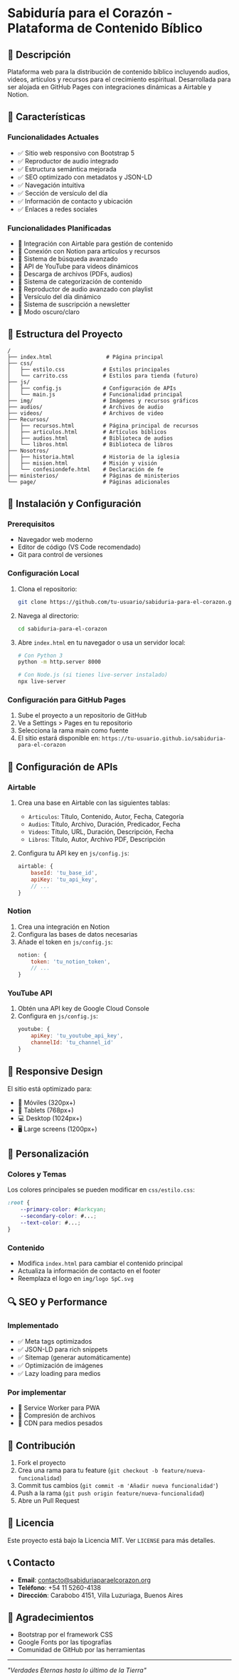# Sabiduría para el Corazón - Plataforma de Contenido Bíblico

## 📖 Descripción
Plataforma web para la distribución de contenido bíblico incluyendo audios, videos, artículos y recursos para el crecimiento espiritual. Desarrollada para ser alojada en GitHub Pages con integraciones dinámicas a Airtable y Notion.

## 🌟 Características

### Funcionalidades Actuales
- ✅ Sitio web responsivo con Bootstrap 5
- ✅ Reproductor de audio integrado
- ✅ Estructura semántica mejorada
- ✅ SEO optimizado con metadatos y JSON-LD
- ✅ Navegación intuitiva
- ✅ Sección de versículo del día
- ✅ Información de contacto y ubicación
- ✅ Enlaces a redes sociales

### Funcionalidades Planificadas
- 🔄 Integración con Airtable para gestión de contenido
- 🔄 Conexión con Notion para artículos y recursos
- 🔄 Sistema de búsqueda avanzado
- 🔄 API de YouTube para videos dinámicos
- 🔄 Descarga de archivos (PDFs, audios)
- 🔄 Sistema de categorización de contenido
- 🔄 Reproductor de audio avanzado con playlist
- 🔄 Versículo del día dinámico
- 🔄 Sistema de suscripción a newsletter
- 🔄 Modo oscuro/claro

## 📁 Estructura del Proyecto

```
/
├── index.html                 # Página principal
├── css/
│   ├── estilo.css            # Estilos principales
│   └── carrito.css           # Estilos para tienda (futuro)
├── js/
│   ├── config.js             # Configuración de APIs
│   └── main.js               # Funcionalidad principal
├── img/                      # Imágenes y recursos gráficos
├── audios/                   # Archivos de audio
├── videos/                   # Archivos de video
├── Recursos/
│   ├── recursos.html         # Página principal de recursos
│   ├── articulos.html        # Artículos bíblicos
│   ├── audios.html           # Biblioteca de audios
│   └── libros.html           # Biblioteca de libros
├── Nosotros/
│   ├── historia.html         # Historia de la iglesia
│   ├── mision.html           # Misión y visión
│   └── confesiondefe.html    # Declaración de fe
├── ministerios/              # Páginas de ministerios
└── page/                     # Páginas adicionales
```

## 🚀 Instalación y Configuración

### Prerequisitos
- Navegador web moderno
- Editor de código (VS Code recomendado)
- Git para control de versiones

### Configuración Local
1. Clona el repositorio:
   ```bash
   git clone https://github.com/tu-usuario/sabiduria-para-el-corazon.git
   ```

2. Navega al directorio:
   ```bash
   cd sabiduria-para-el-corazon
   ```

3. Abre `index.html` en tu navegador o usa un servidor local:
   ```bash
   # Con Python 3
   python -m http.server 8000
   
   # Con Node.js (si tienes live-server instalado)
   npx live-server
   ```

### Configuración para GitHub Pages
1. Sube el proyecto a un repositorio de GitHub
2. Ve a Settings > Pages en tu repositorio
3. Selecciona la rama main como fuente
4. El sitio estará disponible en: `https://tu-usuario.github.io/sabiduria-para-el-corazon`

## 🔧 Configuración de APIs

### Airtable
1. Crea una base en Airtable con las siguientes tablas:
   - `Articulos`: Título, Contenido, Autor, Fecha, Categoría
   - `Audios`: Título, Archivo, Duración, Predicador, Fecha
   - `Videos`: Título, URL, Duración, Descripción, Fecha
   - `Libros`: Título, Autor, Archivo PDF, Descripción

2. Configura tu API key en `js/config.js`:
   ```javascript
   airtable: {
       baseId: 'tu_base_id',
       apiKey: 'tu_api_key',
       // ...
   }
   ```

### Notion
1. Crea una integración en Notion
2. Configura las bases de datos necesarias
3. Añade el token en `js/config.js`:
   ```javascript
   notion: {
       token: 'tu_notion_token',
       // ...
   }
   ```

### YouTube API
1. Obtén una API key de Google Cloud Console
2. Configura en `js/config.js`:
   ```javascript
   youtube: {
       apiKey: 'tu_youtube_api_key',
       channelId: 'tu_channel_id'
   }
   ```

## 📱 Responsive Design
El sitio está optimizado para:
- 📱 Móviles (320px+)
- 📱 Tablets (768px+)
- 💻 Desktop (1024px+)
- 🖥️ Large screens (1200px+)

## 🎨 Personalización

### Colores y Temas
Los colores principales se pueden modificar en `css/estilo.css`:
```css
:root {
    --primary-color: #darkcyan;
    --secondary-color: #...;
    --text-color: #...;
}
```

### Contenido
- Modifica `index.html` para cambiar el contenido principal
- Actualiza la información de contacto en el footer
- Reemplaza el logo en `img/logo SpC.svg`

## 🔍 SEO y Performance

### Implementado
- ✅ Meta tags optimizados
- ✅ JSON-LD para rich snippets
- ✅ Sitemap (generar automáticamente)
- ✅ Optimización de imágenes
- ✅ Lazy loading para medios

### Por implementar
- 🔄 Service Worker para PWA
- 🔄 Compresión de archivos
- 🔄 CDN para medios pesados

## 🤝 Contribución
1. Fork el proyecto
2. Crea una rama para tu feature (`git checkout -b feature/nueva-funcionalidad`)
3. Commit tus cambios (`git commit -m 'Añadir nueva funcionalidad'`)
4. Push a la rama (`git push origin feature/nueva-funcionalidad`)
5. Abre un Pull Request

## 📄 Licencia
Este proyecto está bajo la Licencia MIT. Ver `LICENSE` para más detalles.

## 📞 Contacto
- **Email**: contacto@sabiduriaparaelcorazon.org
- **Teléfono**: +54 11 5260-4138
- **Dirección**: Carabobo 4151, Villa Luzuriaga, Buenos Aires

## 🙏 Agradecimientos
- Bootstrap por el framework CSS
- Google Fonts por las tipografías
- Comunidad de GitHub por las herramientas

---

*"Verdades Eternas hasta lo último de la Tierra"*
